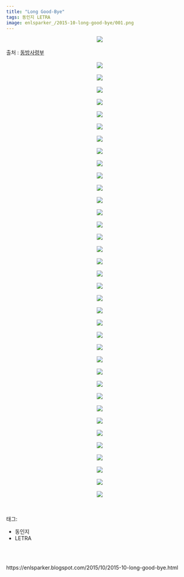 ```yaml
---
title: "Long Good-Bye"
tags: 동인지 LETRA
image: enlsparker_/2015-10-long-good-bye/001.png
---
```

<div class="article">
<div class="post-body entry-content" id="post-body-8637528435317990853" itemprop="description articleBody">
<div class="separator" style="clear: both; text-align: center;">
<img src="{{ site.nasurl }}/enlsparker_/2015-10-long-good-bye/001.png"/></div>
<a name="more"></a><br/>
출처 : <a href="http://cafe.naver.com/touhouheadquarters">동방사령부</a><br/>
<br/>
<div class="separator" style="clear: both; text-align: center;">
<img src="{{ site.nasurl }}/enlsparker_/2015-10-long-good-bye/002.png"/></div>
<br/>
<div class="separator" style="clear: both; text-align: center;">
<img src="{{ site.nasurl }}/enlsparker_/2015-10-long-good-bye/003.png"/></div>
<br/>
<div class="separator" style="clear: both; text-align: center;">
<img src="{{ site.nasurl }}/enlsparker_/2015-10-long-good-bye/004.png"/></div>
<br/>
<div class="separator" style="clear: both; text-align: center;">
<img src="{{ site.nasurl }}/enlsparker_/2015-10-long-good-bye/005.png"/></div>
<br/>
<div class="separator" style="clear: both; text-align: center;">
<img src="{{ site.nasurl }}/enlsparker_/2015-10-long-good-bye/006.png"/></div>
<br/>
<div class="separator" style="clear: both; text-align: center;">
<img src="{{ site.nasurl }}/enlsparker_/2015-10-long-good-bye/007.png"/></div>
<br/>
<div class="separator" style="clear: both; text-align: center;">
<img src="{{ site.nasurl }}/enlsparker_/2015-10-long-good-bye/008.png"/></div>
<br/>
<div class="separator" style="clear: both; text-align: center;">
<img src="{{ site.nasurl }}/enlsparker_/2015-10-long-good-bye/009.png"/></div>
<br/>
<div class="separator" style="clear: both; text-align: center;">
<img src="{{ site.nasurl }}/enlsparker_/2015-10-long-good-bye/010.png"/></div>
<br/>
<div class="separator" style="clear: both; text-align: center;">
<img src="{{ site.nasurl }}/enlsparker_/2015-10-long-good-bye/011.png"/></div>
<br/>
<div class="separator" style="clear: both; text-align: center;">
<img src="{{ site.nasurl }}/enlsparker_/2015-10-long-good-bye/012.png"/></div>
<br/>
<div class="separator" style="clear: both; text-align: center;">
<img src="{{ site.nasurl }}/enlsparker_/2015-10-long-good-bye/013.png"/></div>
<br/>
<div class="separator" style="clear: both; text-align: center;">
<img src="{{ site.nasurl }}/enlsparker_/2015-10-long-good-bye/014.png"/></div>
<br/>
<div class="separator" style="clear: both; text-align: center;">
<img src="{{ site.nasurl }}/enlsparker_/2015-10-long-good-bye/015.png"/></div>
<br/>
<div class="separator" style="clear: both; text-align: center;">
<img src="{{ site.nasurl }}/enlsparker_/2015-10-long-good-bye/016.png"/></div>
<br/>
<div class="separator" style="clear: both; text-align: center;">
<img src="{{ site.nasurl }}/enlsparker_/2015-10-long-good-bye/017.png"/></div>
<br/>
<div class="separator" style="clear: both; text-align: center;">
<img src="{{ site.nasurl }}/enlsparker_/2015-10-long-good-bye/018.png"/></div>
<br/>
<div class="separator" style="clear: both; text-align: center;">
<img src="{{ site.nasurl }}/enlsparker_/2015-10-long-good-bye/019.png"/></div>
<br/>
<div class="separator" style="clear: both; text-align: center;">
<img src="{{ site.nasurl }}/enlsparker_/2015-10-long-good-bye/020.png"/></div>
<br/>
<div class="separator" style="clear: both; text-align: center;">
<img src="{{ site.nasurl }}/enlsparker_/2015-10-long-good-bye/021.png"/></div>
<br/>
<div class="separator" style="clear: both; text-align: center;">
<img src="{{ site.nasurl }}/enlsparker_/2015-10-long-good-bye/022.png"/></div>
<br/>
<div class="separator" style="clear: both; text-align: center;">
<img src="{{ site.nasurl }}/enlsparker_/2015-10-long-good-bye/023.png"/></div>
<br/>
<div class="separator" style="clear: both; text-align: center;">
<img src="{{ site.nasurl }}/enlsparker_/2015-10-long-good-bye/024.png"/></div>
<br/>
<div class="separator" style="clear: both; text-align: center;">
<img src="{{ site.nasurl }}/enlsparker_/2015-10-long-good-bye/025.png"/></div>
<br/>
<div class="separator" style="clear: both; text-align: center;">
<img src="{{ site.nasurl }}/enlsparker_/2015-10-long-good-bye/026.png"/></div>
<br/>
<div class="separator" style="clear: both; text-align: center;">
<img src="{{ site.nasurl }}/enlsparker_/2015-10-long-good-bye/027.png"/></div>
<br/>
<div class="separator" style="clear: both; text-align: center;">
<img src="{{ site.nasurl }}/enlsparker_/2015-10-long-good-bye/028.png"/></div>
<br/>
<div class="separator" style="clear: both; text-align: center;">
<img src="{{ site.nasurl }}/enlsparker_/2015-10-long-good-bye/029.png"/></div>
<br/>
<div class="separator" style="clear: both; text-align: center;">
<img src="{{ site.nasurl }}/enlsparker_/2015-10-long-good-bye/030.png"/></div>
<br/>
<div class="separator" style="clear: both; text-align: center;">
<img src="{{ site.nasurl }}/enlsparker_/2015-10-long-good-bye/031.png"/></div>
<br/>
<div class="separator" style="clear: both; text-align: center;">
<img src="{{ site.nasurl }}/enlsparker_/2015-10-long-good-bye/032.png"/></div>
<br/>
<div class="separator" style="clear: both; text-align: center;">
<img src="{{ site.nasurl }}/enlsparker_/2015-10-long-good-bye/033.png"/></div>
<br/>
<div class="separator" style="clear: both; text-align: center;">
<img src="{{ site.nasurl }}/enlsparker_/2015-10-long-good-bye/034.jpg"/></div>
<br/>
<div class="separator" style="clear: both; text-align: center;">
<img src="{{ site.nasurl }}/enlsparker_/2015-10-long-good-bye/035.jpg"/></div>
<br/>
<div class="separator" style="clear: both; text-align: center;">
<img src="{{ site.nasurl }}/enlsparker_/2015-10-long-good-bye/036.png"/></div>
<br/>
<div class="separator" style="clear: both; text-align: center;">
<img src="{{ site.nasurl }}/enlsparker_/2015-10-long-good-bye/037.jpg"/></div>
<br/>
<div style="clear: both;"></div>
</div></div><br/>
<div class="tagTrail">
<p>태그: </p>
<ul>
<li>동인지</li>
<li>LETRA</li>
</ul>
</div><br/>

<br/>
<p id="refer">https://enlsparker.blogspot.com/2015/10/2015-10-long-good-bye.html</p>
<br/>
